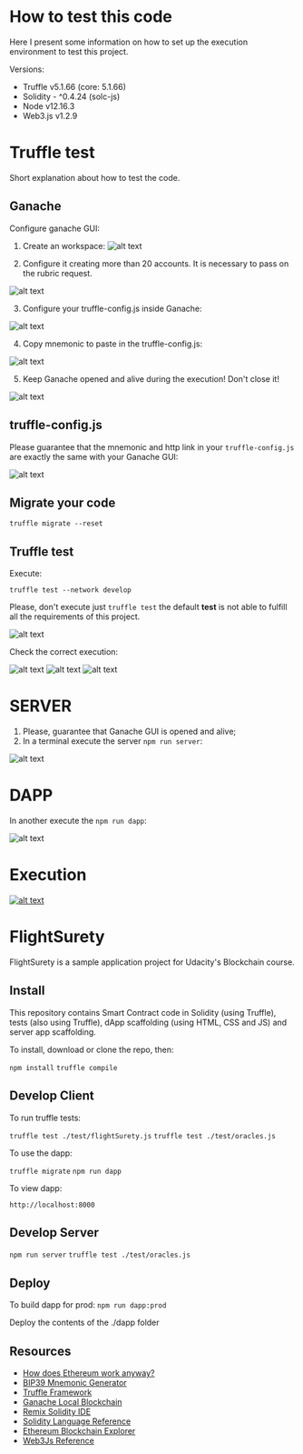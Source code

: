 # How to test this code

Here I present some information on how to set up the execution environment to test this project.

Versions:
* Truffle v5.1.66 (core: 5.1.66)
* Solidity - ^0.4.24 (solc-js)
* Node v12.16.3
* Web3.js v1.2.9

# Truffle test

Short explanation about how to test the code.

## Ganache

Configure ganache GUI:

1) Create an workspace:
![alt text](https://github.com/zegildo/blockchain_udacity/blob/main/FlightSurety-master/images/create-workspace.JPG?raw=true)

2) Configure it creating more than 20 accounts. It is necessary to pass on the rubric request.

![alt text](https://github.com/zegildo/blockchain_udacity/blob/main/FlightSurety-master/images/morethan20.JPG?raw=true)

3) Configure your truffle-config.js inside Ganache:

![alt text](https://github.com/zegildo/blockchain_udacity/blob/main/FlightSurety-master/images/configure--ganache-workspace.JPG?raw=true)  


4) Copy mnemonic to paste in the truffle-config.js:

![alt text](https://github.com/zegildo/blockchain_udacity/blob/main/FlightSurety-master/images/mnemoic.JPG?raw=true)


5) Keep Ganache opened and alive during the execution! Don't close it!

![alt text](https://github.com/zegildo/blockchain_udacity/blob/main/FlightSurety-master/images/ganache-ok.JPG?raw=true)



## truffle-config.js

Please guarantee that the mnemonic and http link in your `truffle-config.js` are exactly the same with your Ganache GUI:

![alt text](https://github.com/zegildo/blockchain_udacity/blob/main/FlightSurety-master/images/truffle-mnemonic.JPG?raw=true)

## Migrate your code

`truffle migrate --reset`

## Truffle test

Execute:

`truffle test --network develop`

Please, don't execute just `truffle test` the default **test** is not able to fulfill all the requirements of this project.

![alt text](https://github.com/zegildo/blockchain_udacity/blob/main/FlightSurety-master/images/rubric-oracle.JPG?raw=true)


Check the correct execution:

![alt text](https://github.com/zegildo/blockchain_udacity/blob/main/FlightSurety-master/images/test-ok-1.JPG?raw=true)
![alt text](https://github.com/zegildo/blockchain_udacity/blob/main/FlightSurety-master/images/test-ok-2.JPG?raw=true)
![alt text](https://github.com/zegildo/blockchain_udacity/blob/main/FlightSurety-master/images/test-ok-3.JPG?raw=true)


# SERVER

1) Please, guarantee that Ganache GUI is opened and alive; 
2) In a terminal execute the server `npm run server`:

![alt text](https://github.com/zegildo/blockchain_udacity/blob/main/FlightSurety-master/images/server-ok.JPG?raw=true)


# DAPP

In another execute the  `npm run dapp`:

![alt text](https://github.com/zegildo/blockchain_udacity/blob/main/FlightSurety-master/images/dapp-ok.JPG?raw=true)


# Execution
[![alt text](https://github.com/zegildo/blockchain_udacity/blob/main/FlightSurety-master/images/slash.JPG?raw=true)
](https://youtu.be/oYFiuNflo0A)





# FlightSurety

FlightSurety is a sample application project for Udacity's Blockchain course.

## Install

This repository contains Smart Contract code in Solidity (using Truffle), tests (also using Truffle), dApp scaffolding (using HTML, CSS and JS) and server app scaffolding.

To install, download or clone the repo, then:

`npm install`
`truffle compile`

## Develop Client

To run truffle tests:

`truffle test ./test/flightSurety.js`
`truffle test ./test/oracles.js`

To use the dapp:

`truffle migrate`
`npm run dapp`

To view dapp:

`http://localhost:8000`

## Develop Server

`npm run server`
`truffle test ./test/oracles.js`

## Deploy

To build dapp for prod:
`npm run dapp:prod`

Deploy the contents of the ./dapp folder


## Resources

* [How does Ethereum work anyway?](https://medium.com/@preethikasireddy/how-does-ethereum-work-anyway-22d1df506369)
* [BIP39 Mnemonic Generator](https://iancoleman.io/bip39/)
* [Truffle Framework](http://truffleframework.com/)
* [Ganache Local Blockchain](http://truffleframework.com/ganache/)
* [Remix Solidity IDE](https://remix.ethereum.org/)
* [Solidity Language Reference](http://solidity.readthedocs.io/en/v0.4.24/)
* [Ethereum Blockchain Explorer](https://etherscan.io/)
* [Web3Js Reference](https://github.com/ethereum/wiki/wiki/JavaScript-API)